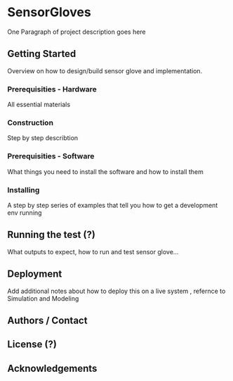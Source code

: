 # SensorGloves

One Paragraph of project description goes here

## Getting Started

Overview on how to design/build sensor glove and implementation.

### Prerequisities - Hardware

All essential materials

### Construction

Step by step describtion

### Prerequisities - Software

What things you need to install the software and how to install them

### Installing 

A step by step series of examples that tell you how to get a development env running

## Running the test (?)

What outputs to expect, how to run and test sensor glove...

## Deployment

Add additional notes about how to deploy this on a live system , refernce to Simulation and Modeling

## Authors / Contact

## License (?)

## Acknowledgements
